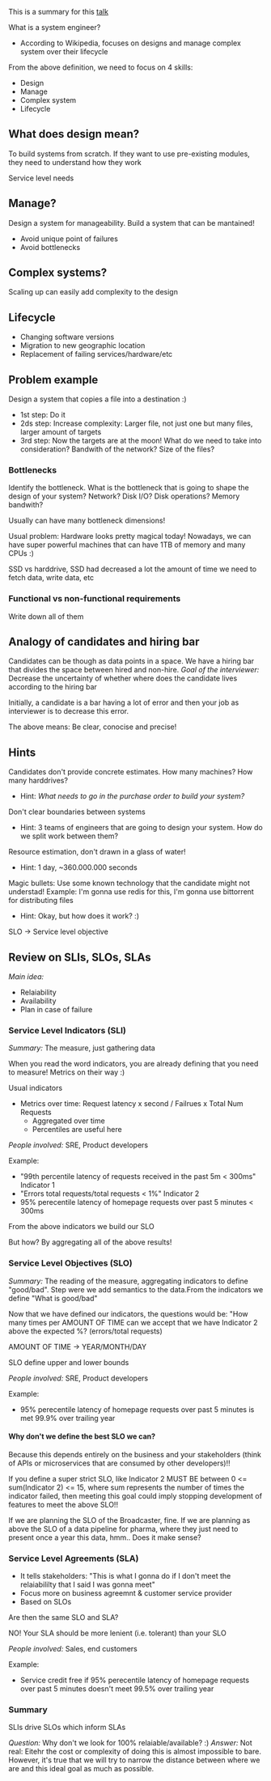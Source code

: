 This is a summary for this [talk](https://www.youtube.com/watch?v=swfurPw8c6A)

What is a system engineer? 
- According to Wikipedia, focuses on designs and manage complex system over their lifecycle

From the above definition, we need to focus on 4 skills:
- Design
- Manage
- Complex system
- Lifecycle

## What does design mean?

To build systems from scratch. If they want to use pre-existing modules, they need to understand
how they work

Service level needs


## Manage?

Design a system for manageability. Build a system that can be mantained!

- Avoid unique point of failures
- Avoid bottlenecks

## Complex systems?

Scaling up can easily add complexity to the design

## Lifecycle

- Changing software versions
- Migration to new geographic location
- Replacement of failing services/hardware/etc


## Problem example

Design a system that copies a file into a destination :)

- 1st step: Do it
- 2ds step: Increase complexity: Larger file, not just one but many files, larger amount of targets
- 3rd step: Now the targets are at the moon! What do we need to take into consideration? Bandwith of the network? Size of the files?

### Bottlenecks

Identify the bottleneck. What is the bottleneck that is going to shape the design of your system?
Network? Disk I/O? Disk operations? Memory bandwith?

Usually can have many bottleneck dimensions!

Usual problem: Hardware looks pretty magical today! Nowadays, we can have super powerful machines that can have 1TB of memory and 
many CPUs :)


SSD vs harddrive, SSD had decreased a lot the amount of time we need to fetch data, write data, etc


### Functional vs non-functional requirements

Write down all of them


## Analogy of candidates and hiring bar

Candidates can be though as data points in a space. We have a hiring bar that divides the space between
hired and non-hire. *Goal of the interviewer:* Decrease the uncertainty of whether where does the candidate
lives according to the hiring bar

Initially, a candidate is a bar having a lot of error and then your job as interviewer is to decrease this error.

The above means: Be clear, conocise and precise!

## Hints

Candidates don't provide concrete estimates. How many machines? How many harddrives?
- Hint: _What needs to go in the purchase order to build your system?_

Don't clear boundaries between systems
- Hint: 3 teams of engineers that are going to design your system. How do we split work between them?

Resource estimation, don't drawn in a glass of water!
- Hint: 1 day, ~360.000.000 seconds

Magic bullets: Use some known technology that the candidate might not understad!
Example: I'm gonna use redis for this, I'm gonna use bittorrent for distributing files
- Hint: Okay, but how does it work? :)


SLO -> Service level objective

## Review on SLIs, SLOs, SLAs

*Main idea:* 
- Relaiability
- Availability
- Plan in case of failure

### Service Level Indicators (SLI)

*Summary:* The measure, just gathering data

When you read the word indicators, you are already defining that you need to measure! Metrics on their way :)

Usual indicators
- Metrics over time: Request latency x second / Failrues x Total Num Requests
	- Aggregated over time
	- Percentiles are useful here
	
*People involved:* SRE, Product developers

Example:

- "99th percentile latency of requests received in the past 5m < 300ms" Indicator 1
- "Errors total requests/total requests < 1%" Indicator 2
- 95% perecentile latency of homepage requests over past 5 minutes < 300ms

From the above indicators we build our SLO

But how? By aggregating all of the above results!

### Service Level Objectives (SLO)

*Summary:* The reading of the measure, aggregating indicators to define "good/bad".
Step were we add semantics to the data.From the indicators we define "What is good/bad" 

Now that we have defined our indicators, the questions would be: "How many times 
per AMOUNT OF TIME can we accept that we have Indicator 2 above the expected %? (errors/total requests)

AMOUNT OF TIME -> YEAR/MONTH/DAY

SLO define upper and lower bounds

*People involved:* SRE, Product developers

Example:
- 95% perecentile latency of homepage requests over past 5 minutes is met 99.9% over trailing year

#### Why don't we define the best SLO we can?

Because this depends entirely on the business and your stakeholders (think of APIs or
microservices that are consumed by other developers)!! 

If you define a super strict SLO, like Indicator 2 MUST BE between 0 <= sum(Indicator 2) <= 15, 
where sum represents the number of times the indicator failed, then meeting this goal could imply 
stopping development of features to meet the above SLO!!

If we are planning the SLO of the Broadcaster, fine. If we are planning as above the SLO
of a data pipeline for pharma, where they just need to present once a year this data, hmm..
Does it make sense?


### Service Level Agreements (SLA)

- It tells stakeholders: "This is what I gonna do if I don't meet the relaiabililty that I said
I was gonna meet"
- Focus more on business agreemnt & customer service provider
- Based on SLOs

Are then the same SLO and SLA?

NO! Your SLA should be more lenient (i.e. tolerant) than your SLO

*People involved:* Sales, end customers

Example:
- Service credit free if 95% perecentile latency of homepage requests over past 5 minutes doesn't meet 
99.5% over trailing year

### Summary

SLIs drive SLOs which inform SLAs

*Question:* Why don't we look for 100% relaiable/available? :)
*Answer:* Not real: Eitehr the cost or complexity of doing this is almost impossible to bare. However, 
it's true that we will try to narrow the distance between where we are and this ideal goal as much as 
possible.


